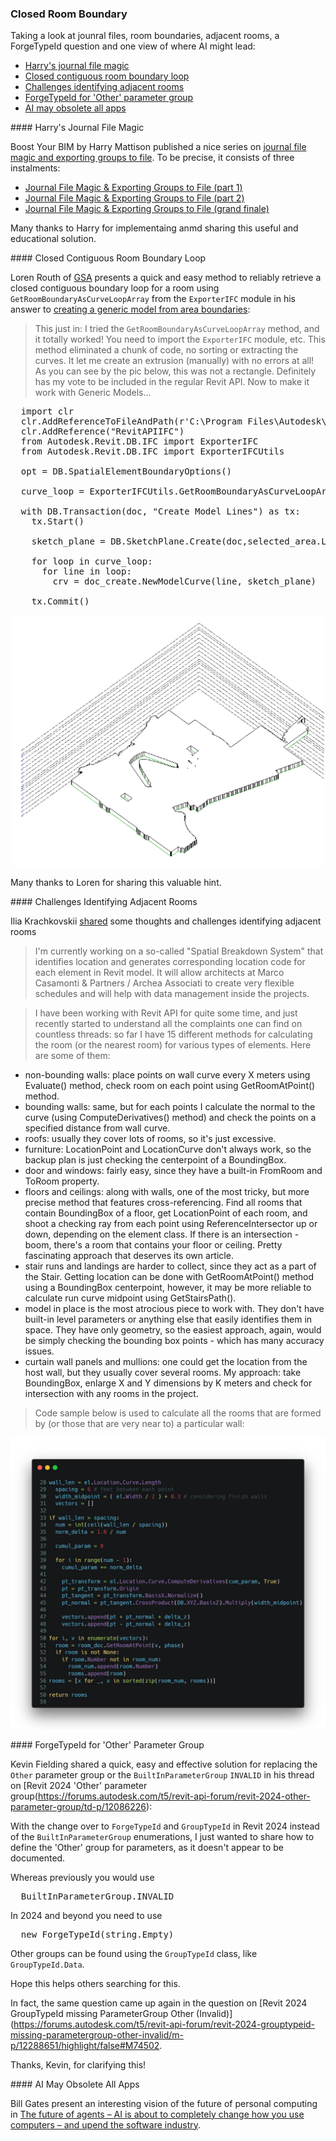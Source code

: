 <head>
<meta http-equiv="Content-Type" content="text/html; charset=utf-8">
<link rel="stylesheet" type="text/css" href="bc.css">
<script src="https://cdn.rawgit.com/google/code-prettify/master/loader/run_prettify.js" type="text/javascript"></script>
</head>

<!---

- Boost Your BIM by Harry Mattison
  Journal File Magic & Exporting Groups to File (the grand finale)
  https://boostyourbim.wordpress.com/2023/11/03/journal-file-magic-exporting-groups-to-file-the-grand-finale/
  Journal File Magic & Exporting Groups to File (part 2)
  https://boostyourbim.wordpress.com/2023/11/02/journal-file-magic-exporting-groups-to-file-part-2/
  Journal File Magic & Exporting Groups to File (part 1)
  https://boostyourbim.wordpress.com/2023/11/01/journal-file-magic-exporting-groups-to-file-part-1/

- replacing [Revit 2024 'Other' Parameter Group] or BuiltInParameterGroup.INVALID
  Revit 2024 'Other' Parameter Group
  https://forums.autodesk.com/t5/revit-api-forum/revit-2024-other-parameter-group/td-p/12086226

twitter:

 with the @AutodeskAPS @AutodeskRevit #RevitAPI #BIM @DynamoBIM @AutodeskAPS

&ndash; ...

linkedin:

#BIM #DynamoBIM #AutodeskAPS #Revit #API #IFC #SDK #Autodesk #AEC #adsk

the [Revit API discussion forum](http://forums.autodesk.com/t5/revit-api-forum/bd-p/160) thread

<center>
<img src="img/" alt="" title="" width="600"/>
<p style="font-size: 80%; font-style:italic"></p>
</center>

-->

### Closed Room Boundary

Taking a look at jounral files, room boundaries, adjacent rooms, a ForgeTypeId question and one view of where AI might lead:

- [Harry's journal file magic](#2)
- [Closed contiguous room boundary loop](#3)
- [Challenges identifying adjacent rooms](#4)
- [ForgeTypeId for 'Other' parameter group](#5)
- [AI may obsolete all apps](#6)

####<a name="2"></a> Harry's Journal File Magic

Boost Your BIM by Harry Mattison published a nice series
on [journal file magic and exporting groups to file](https://boostyourbim.wordpress.com/2023/11/03/journal-file-magic-exporting-groups-to-file-the-grand-finale/).
To be precise, it consists of three instalments:

- [Journal File Magic &amp; Exporting Groups to File (part 1)](https://boostyourbim.wordpress.com/2023/11/01/journal-file-magic-exporting-groups-to-file-part-1/)
- [Journal File Magic &amp; Exporting Groups to File (part 2)](https://boostyourbim.wordpress.com/2023/11/02/journal-file-magic-exporting-groups-to-file-part-2/)
- [Journal File Magic &amp; Exporting Groups to File (grand finale)](https://boostyourbim.wordpress.com/2023/11/03/journal-file-magic-exporting-groups-to-file-the-grand-finale/)

Many thanks to Harry for implementaing anmd sharing this useful and educational solution.

####<a name="3"></a> Closed Contiguous Room Boundary Loop

Loren Routh of [GSA](https://www.gsa.gov) presents a quick and easy method to reliably retrieve a closed contiguous boundary loop for a room using `GetRoomBoundaryAsCurveLoopArray` from the `ExporterIFC` module in his answer
to [creating a generic model from area boundaries](https://forums.autodesk.com/t5/revit-api-forum/creating-a-generic-model-from-area-boundaries/m-p/12371317#M75201):

> This just in:
I tried the `GetRoomBoundaryAsCurveLoopArray` method, and it totally worked!
You need to import the `ExporterIFC` module, etc.
This method eliminated a chunk of code, no sorting or extracting the curves.
It let me create an extrusion (manually) with no errors at all!
As you can see by the pic below, this was not a rectangle.
Definitely has my vote to be included in the regular Revit API.
Now to make it work with Generic Models...

<pre class="prettyprint">
  import clr
  clr.AddReferenceToFileAndPath(r'C:\Program Files\Autodesk\Revit 2023\AddIns\IFCExporterUI\Autodesk.IFC.Export.UI.dll')
  clr.AddReference("RevitAPIIFC")
  from Autodesk.Revit.DB.IFC import ExporterIFC
  from Autodesk.Revit.DB.IFC import ExporterIFCUtils

  opt = DB.SpatialElementBoundaryOptions()

  curve_loop = ExporterIFCUtils.GetRoomBoundaryAsCurveLoopArray(selected_area, opt, True)

  with DB.Transaction(doc, "Create Model Lines") as tx:
    tx.Start()

    sketch_plane = DB.SketchPlane.Create(doc,selected_area.LevelId)

    for loop in curve_loop:
      for line in loop:
        crv = doc_create.NewModelCurve(line, sketch_plane)

    tx.Commit()
</pre>

<center>
<img src="img/getroomboundaryascurvelooparray.png" alt="GetRoomBoundaryAsCurveLoopArray" title="GetRoomBoundaryAsCurveLoopArray" width="500"/> <!-- Pixel Height: 1,278 Pixel Width: 1,590 -->
</center>

Many thanks to Loren for sharing this valuable hint.

####<a name="4"></a> Challenges Identifying Adjacent Rooms

Ilia Krachkovskii [shared](https://www.linkedin.com/posts/ilia-krachkovskii_im-currently-working-on-a-so-called-spatial-activity-7125803558834167808-NXwt?utm_source=share&utm_medium=member_desktop) some
thoughts and challenges identifying adjacent rooms

> I'm currently working on a so-called "Spatial Breakdown System" that identifies location and generates corresponding location code for each element in Revit model. It will allow architects at Marco Casamonti & Partners / Archea Associati to create very flexible schedules and will help with data management inside the projects.

> I have been working with Revit API for quite some time, and just recently started to understand all the complaints one can find on countless threads: so far I have 15 different methods for calculating the room (or the nearest room) for various types of elements. Here are some of them:
- non-bounding walls: place points on wall curve every X meters using Evaluate() method, check room on each point using GetRoomAtPoint() method.
- bounding walls: same, but for each points I calculate the normal to the curve (using ComputeDerivatives() method) and check the points on a specified distance from wall curve.
- roofs: usually they cover lots of rooms, so it's just excessive.
- furniture: LocationPoint and LocationCurve don't always work, so the backup plan is just checking the centerpoint of a BoundingBox.
- door and windows: fairly easy, since they have a built-in FromRoom and ToRoom property.
- floors and ceilings: along with walls, one of the most tricky, but more precise method that features cross-referencing. Find all rooms that contain BoundingBox of a floor, get LocationPoint of each room, and shoot a checking ray from each point using ReferenceIntersector up or down, depending on the element class. If there is an intersection - boom, there's a room that contains your floor or ceiling. Pretty fascinating approach that deserves its own article.
- stair runs and landings are harder to collect, since they act as a part of the Stair. Getting location can be done with GetRoomAtPoint() method using a BoundingBox centerpoint, however, it may be more reliable to calculate run curve midpoint using GetStairsPath().
- model in place is the most atrocious piece to work with. They don't have built-in level parameters or anything else that easily identifies them in space. They have only geometry, so the easiest approach, again, would be simply checking the bounding box points - which has many accuracy issues.
- curtain wall panels and mullions: one could get the location from the host wall, but they usually cover several rooms. My approach: take BoundingBox, enlarge X and Y dimensions by K meters and check for intersection with any rooms in the project.

> Code sample below is used to calculate all the rooms that are formed by (or those that are very near to) a particular wall:

<center>
<img src="img/wall_get_all_adjacent_rooms.jpg
" alt="Retrieve adjacent rooms" title="Retrieve adjacent rooms" width="600"/> <!-- Pixel Height: 1,530 Pixel Width: 1,656 -->
</center>

####<a name="5"></a> ForgeTypeId for 'Other' Parameter Group

Kevin Fielding shared a quick, easy and effective solution for replacing the `Other` parameter group or the `BuiltInParameterGroup` `INVALID` in his thread
on [Revit 2024 'Other' parameter group\(https://forums.autodesk.com/t5/revit-api-forum/revit-2024-other-parameter-group/td-p/12086226):

With the change over to `ForgeTypeId` and `GroupTypeId` in Revit 2024 instead of the `BuiltInParameterGroup` enumerations, I just wanted to share how to define the 'Other' group for parameters, as it doesn't appear to be documented.

Whereas previously you would use

<pre class="prettyprint">
  BuiltInParameterGroup.INVALID
</pre>

In 2024 and beyond you need to use

<pre class="prettyprint">
  new ForgeTypeId(string.Empty)
</pre>

Other groups can be found using the `GroupTypeId` class, like `GroupTypeId.Data`.

Hope this helps others searching for this.

In fact, the same question came up again in the question
on [Revit 2024 GroupTypeId missing ParameterGroup Other (Invalid)](https://forums.autodesk.com/t5/revit-api-forum/revit-2024-grouptypeid-missing-parametergroup-other-invalid/m-p/12288651/highlight/false#M74502.

Thanks, Kevin, for clarifying this!

####<a name="6"></a> AI May Obsolete All Apps

Bill Gates present an interesting vision of the future of personal computing
in [The future of agents &ndash; AI is about to completely change how you use computers &ndash; and upend the software industry](https://www.gatesnotes.com/AI-agents).




